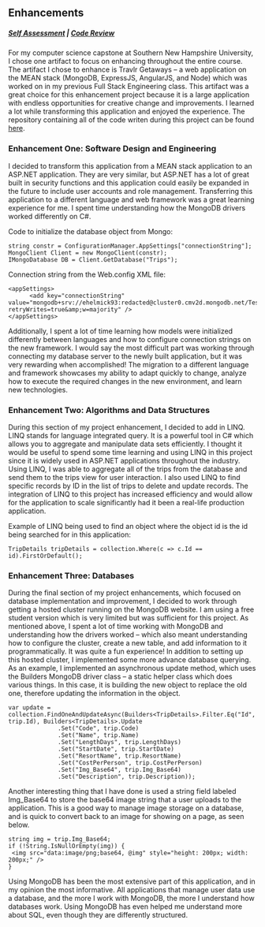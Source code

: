 ## Enhancements

##### [Self Assessment](https://edwardhelmick.github.io/index.html)  |  [Code Review](https://edwardhelmick.github.io/CodeReview.html)

For my computer science capstone at Southern New Hampshire University, I chose one artifact to focus on enhancing throughout the entire course. The artifact I chose to enhance is Travlr Getaways – a web application on the MEAN stack (MongoDB, ExpressJS, AngularJS, and Node) which was worked on in my previous Full Stack Engineering class. This artifact was a great choice for this enhancement project because it is a large application with endless opportunities for creative change and improvements. I learned a lot while transforming this application and enjoyed the experience. The repository containing all of the code writen during this project can be found [here](https://github.com/edwardhelmick/Capstone).

### Enhancement One: Software Design and Engineering

I decided to transform this application from a MEAN stack application to an ASP.NET application. They are very similar, but ASP.NET has a lot of great built in security functions and this application could easily be expanded in the future to include user accounts and role management. Transferring this application to a different language and web framework was a great learning experience for me. I spent time understanding how the MongoDB drivers worked differently on C#.

Code to initialize the database object from Mongo:

```
string constr = ConfigurationManager.AppSettings["connectionString"];
MongoClient Client = new MongoClient(constr);
IMongoDatabase DB = Client.GetDatabase("Trips");
```

Connection string from the Web.config XML file:

```
<appSettings>
      <add key="connectionString" value="mongodb+srv://ehelmick93:redacted@cluster0.cmv2d.mongodb.net/Testdatabase?retryWrites=true&amp;w=majority" />
</appSettings>
```

Additionally, I spent a lot of time learning how models were initialized differently between languages and how to configure connection strings on the new framework. I would say the most difficult part was working through connecting my database server to the newly built application, but it was very rewarding when accomplished! The migration to a different language and framework showcases my ability to adapt quickly to change, analyze how to execute the required changes in the new environment, and learn new technologies.

### Enhancement Two: Algorithms and Data Structures

During this section of my project enhancement, I decided to add in LINQ. LINQ stands for language integrated query. It is a powerful tool in C# which allows you to aggregate and manipulate data sets efficiently. I thought it would be useful to spend some time learning and using LINQ in this project since it is widely used in ASP.NET applications throughout the industry. Using LINQ, I was able to aggregate all of the trips from the database and send them to the trips view for user interaction. I also used LINQ to find specific records by ID in the list of trips to delete and update records. The integration of LINQ to this project has increased efficiency and would allow for the application to scale significantly had it been a real-life production application.

Example of LINQ being used to find an object where the object id is the id being searched for in this application:
```
TripDetails tripDetails = collection.Where(c => c.Id == id).FirstOrDefault();
```

### Enhancement Three: Databases

During the final section of my project enhancements, which focused on database implementation and improvement, I decided to work through getting a hosted cluster running on the MongoDB website. I am using a free student version which is very limited but was sufficient for this project. As mentioned above, I spent a lot of time working with MongoDB and understanding how the drivers worked – which also meant understanding how to configure the cluster, create a new table, and add information to it programmatically. It was quite a fun experience! In addition to setting up this hosted cluster, I implemented some more advance database querying. As an example, I implemented an asynchronous update method, which uses the Builders MongoDB driver class – a static helper class which does various things. In this case, it is building the new object to replace the old one, therefore updating the information in the object.

```
var update = collection.FindOneAndUpdateAsync(Builders<TripDetails>.Filter.Eq("Id", trip.Id), Builders<TripDetails>.Update
              .Set("Code", trip.Code)
              .Set("Name", trip.Name)                    
              .Set("LengthDays", trip.LengthDays)
              .Set("StartDate", trip.StartDate)
              .Set("ResortName", trip.ResortName)
              .Set("CostPerPerson", trip.CostPerPerson)
              .Set("Img_Base64", trip.Img_Base64)
              .Set("Description", trip.Description));
```
Another interesting thing that I have done is used a string field labeled Img_Base64 to store the base64 image string that a user uploads to the application. This is a good way to manage image storage on a database, and is quick to convert back to an image for showing on a page, as seen below.

```
string img = trip.Img_Base64;
if (!String.IsNullOrEmpty(img)) {
 <img src="data:image/png;base64, @img" style="height: 200px; width: 200px;" />
}
```

Using MongoDB has been the most extensive part of this application, and in my opinion the most informative. All applications that manage user data use a database, and the more I work with MongoDB, the more I understand how databases work. Using MongoDB has even helped me understand more about SQL, even though they are differently structured.

